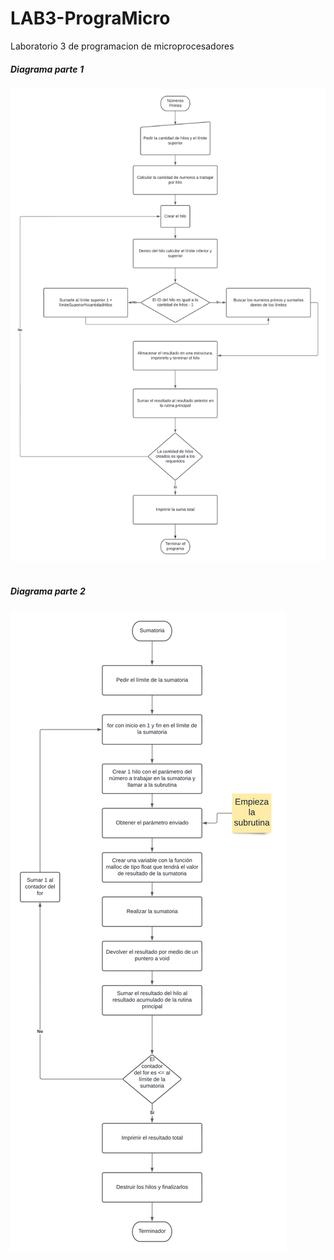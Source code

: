 # LAB3-PrograMicro
Laboratorio 3 de programacion de microprocesadores
##### Diagrama parte 1
<img src="https://github.com/angelcast2002/LAB3-PrograMicro/blob/main/Parte1-Lab3/LAB3-MicroProcesadores-Parte1.png">
<br />
<br />

##### Diagrama parte 2 
<img src="https://github.com/angelcast2002/LAB3-PrograMicro/blob/main/Parte2-Lab3/LAB3-MicroProcesadores-Parte2.png">
